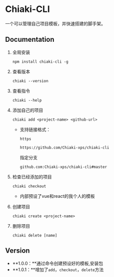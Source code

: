 
# Chiaki-CLI

一个可以管理自己项目模板，并快速搭建的脚手架。

## Documentation

1. 全局安装

   ```shell
   npm install chiaki-cli -g
   ```

2. 查看版本

   ```shell
   chiaki --version
   ```

3. 查看指令

   ```shell
   chiaki --help
   ```

4. 添加自己的项目

   ```shell
   chiaki add <project-name> <github-url>
   ```

   + 支持链接格式：

     `https`

     ```https
     https://github.com/Chiaki-xps/chiaki-cli
     ```

     指定分支

     ```https
     github.com:Chiaki-xps/chiaki-cli#master
     ```

5. 检查已经添加的项目

   ```shell
   chiaki checkout
   ```

   + 内部预设了vue和react的我个人的模板

6. 创建项目

   ```shell
   chiaki create <project-name>
   ```

7. 删除项目

   ```shell
   chiaki delete [name]
   ```

## Version

+ **1.0.0：**通过命令创建预设好的模板,安装包
+ **1.0.1：**增加了`add`，`checkout`，`delete`方法

